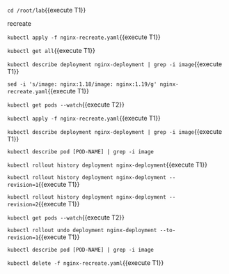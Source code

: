 

`cd /root/lab`{{execute T1}}


recreate

`kubectl apply -f nginx-recreate.yaml`{{execute T1}}

`kubectl get all`{{execute T1}}



`kubectl describe deployment nginx-deployment | grep -i image`{{execute T1}}

`sed -i 's/image: nginx:1.18/image: nginx:1.19/g' nginx-recreate.yaml`{{execute T1}}

`kubectl get pods --watch`{{execute T2}}

`kubectl apply -f nginx-recreate.yaml`{{execute T1}}

`kubectl describe deployment nginx-deployment | grep -i image`{{execute T1}}

`kubectl describe pod [POD-NAME] | grep -i image`


`kubectl rollout history deployment nginx-deployment`{{execute T1}}

`kubectl rollout history deployment nginx-deployment --revision=1`{{execute T1}}

`kubectl rollout history deployment nginx-deployment --revision=2`{{execute T1}}

`kubectl get pods --watch`{{execute T2}}

`kubectl rollout undo deployment nginx-deployment --to-revision=1`{{execute T1}}


`kubectl describe pod [POD-NAME] | grep -i image`

`kubectl delete -f nginx-recreate.yaml`{{execute T1}}
